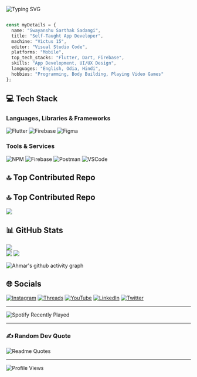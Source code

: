 <!-- ![Batman fighting](./batmansmaller.gif) -->

![Typing SVG](https://readme-typing-svg.herokuapp.com?font=Fira+Code&weight=700&pause=1000&color=8B5CF6&vCenter=true&random=false&width=435&lines=Self-Taught+Software+Engineer;Full+Stack+Web+Developer;UI%2FUX+Engineer;Part+Time+Content+Creator)

```typescript

const myDetails = {
  name: "Swayanshu Sarthak Sadangi",
  title: "Self-Taught App Developer",
  machine: "Victus 15",
  editor: "Visual Studio Code",
  platforms: "Mobile",
  top_tech_stacks: "Flutter, Dart, Firebase",
  skills: "App Development, UI/UX Design",
  languages: "English, Odia, Hindi",
  hobbies: "Programming, Body Building, Playing Video Games"
};

```

## 💻 Tech Stack

### Languages, Libraries & Frameworks

![Flutter](https://img.shields.io/badge/Flutter-%2302569B.svg?style=for-the-badge&logo=Flutter&logoColor=white)
![Firebase](https://img.shields.io/badge/Firebase-FFCA28?style=for-the-badge&logo=firebase&logoColor=black)
![Figma](https://img.shields.io/badge/Figma-%23F24E1E.svg?style=for-the-badge&logo=figma&logoColor=white)

### Tools & Services

<!-- ![Docker](https://img.shields.io/badge/Docker-2CA5E0?style=for-the-badge&logo=docker&logoColor=white) -->
![NPM](https://img.shields.io/badge/NPM-%23000000.svg?style=for-the-badge&logo=npm&logoColor=white)
![Firebase](https://img.shields.io/badge/firebase-%23039BE5.svg?style=for-the-badge&logo=firebase)
![Postman](https://img.shields.io/badge/Postman-FF6C37?style=for-the-badge&logo=postman&logoColor=white)
![VSCode](https://img.shields.io/badge/VSCode-0078D4?style=for-the-badge&logo=visual%20studio%20code&logoColor=white)
<!-- ![Amazon AWS](https://img.shields.io/badge/Amazon_AWS-FF9900?style=for-the-badge&logo=amazonaws&logoColor=white) -->



## 🔝 Top Contributed Repo
## 🔝 Top Contributed Repo
![](https://github-contributor-stats.vercel.app/api?username=Swayanshuu&limit=5&theme=radical&combine_all_yearly_contributions=true)



## 📊 GitHub Stats
![](https://github-readme-streak-stats.herokuapp.com/?user=ahmar46&theme=radical&hide_border=false)<br/>
![](https://github-readme-stats.vercel.app/api?username=ahmar46&theme=radical&hide_border=false&include_all_commits=false&count_private=false)
![](https://github-readme-stats.vercel.app/api/top-langs/?username=ahmar46&theme=radical&hide_border=false&include_all_commits=false&count_private=false&layout=compact)<br/>

<!-- ## 📊 GitHub Stats

<div align="center">
  
![GitHub Streak](https://github-readme-streak-stats.herokuapp.com/?user=ahmar46&theme=radical&hide_border=false)<br/>

![Ahmar's GitHub stats](https://github-readme-stats.vercel.app/api?username=ahmar46&theme=chartreuse-dark&hide_border=true&show_icons=true)

![Top Langs](https://github-readme-stats.vercel.app/api/top-langs/?username=ahmar46&layout=compact&hide_border=true&theme=chartreuse-dark)

 </div> -->
  
<!-- Contribution Graph -->
![Ahmar's github activity graph](https://github-readme-activity-graph.vercel.app/graph?username=ahmar46&theme=github-compact)

<!-- Tech Stack -->



<!-- GitHub Trophies -->

<!-- ## 🏆 GitHub Trophies -->

<!-- ![](https://github-profile-trophy.vercel.app/?username=ahmar46&theme=discord&no-frame=true&no-bg=true&margin-w=4) -->

<!-- Holopin Badges -->

<!-- ## 📛 Holopin Badges

[![An image of @ahmar46's Holopin badges, which is a link to view their full Holopin profile](https://holopin.me/ahmar46)](https://holopin.io/@ahmar46) -->

<!-- Socials -->

## 🌐 Socials

[![Instagram](https://img.shields.io/badge/Instagram-%23E4405F.svg?logo=Instagram&logoColor=white&style=for-the-badge)](https://instagram.com/electrifyingcodes) [![Threads](https://img.shields.io/badge/-threads-FE7A16?logo=threads&logoColor=white&style=for-the-badge)](https://www.threads.com/@electrifyingcodes) [![YouTube](https://img.shields.io/badge/YouTube-%23FF0000.svg?logo=YouTube&logoColor=white&style=for-the-badge)](https://www.youtube.com/@electrifyingcodes) [![LinkedIn](https://img.shields.io/badge/LinkedIn-%230077B5.svg?logo=linkedin&logoColor=white&style=for-the-badge)](https://linkedin.com/in/ahmar46) [![Twitter](https://img.shields.io/badge/Twitter-%231DA1F2.svg?logo=Twitter&logoColor=white&style=for-the-badge)](https://twitter.com/electrifyingdev)

<hr/>

![Spotify Recently Played](https://spotify-recently-played-readme.vercel.app/api?user=3124fpyq7tuttbe6xahvgfyjamku&count=1)

<hr/>

<!-- Random Dev Quote -->

### ✍️ Random Dev Quote

![Readme Quotes](https://quotes-github-readme.vercel.app/api?type=horizontal&theme=chartreuse-dark&hide_border=true&show_icons=true)

<hr/>

<!-- Status -->

![Profile Views](https://komarev.com/ghpvc/?username=ahmar46)
<!-- ![GitHub last commit](https://img.shields.io/github/last-commit/@ahmar46) -->

